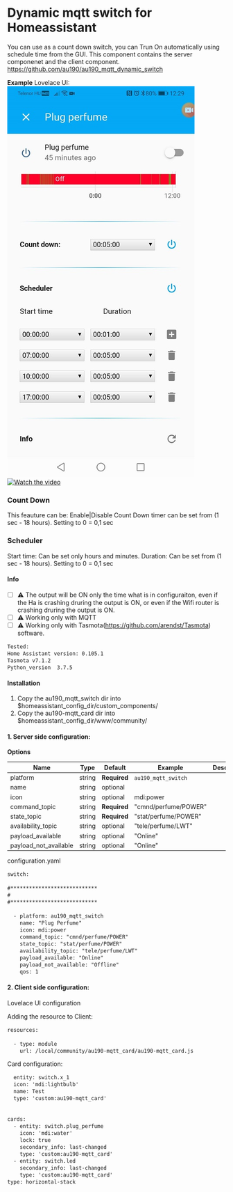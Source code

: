 # Dynamic mqtt switch for Homeassistant


You can use as a count down switch, you can Trun On automatically using schedule time from the GUI.
This component contains the server componenet and the client component.
https://github.com/au190/au190_mqtt_dynamic_switch


**Example**
Lovelace UI:<br />
<img src='https://raw.githubusercontent.com/au190/au190_mqtt_dynamic_switch/master/1.jpg'/>
[![Watch the video](https://img.youtube.com/vi/D6Lkr_acK_s/0.jpg)](https://www.youtube.com/watch?v=D6Lkr_acK_s "Watch the video")

### Count Down
This feauture can be: Enable|Disable
Count Down timer can be set from (1 sec - 18 hours). Setting to 0 = 0,1 sec



### Scheduler
Start time: Can be set only hours and minutes.
Duration: Can be set from (1 sec - 18 hours). Setting to 0 = 0,1 sec



#### Info

- [ ] ⚠️ The output will be ON only the time what is in configuraiton, even if the Ha is crashing druring the output is ON, or even if the Wifi router is crashing druring the output is ON.
- [ ] ⚠️ Working only with MQTT
- [ ] ⚠️ Working only with Tasmota(https://github.com/arendst/Tasmota) software.
```
Tested:
Home Assistant version: 0.105.1
Tasmota v7.1.2
Python_version	3.7.5
```


#### Installation
1.  Copy the au190_mqtt_switch dir into $homeassistant_config_dir/custom_components/ <br/>
2.  Copy the au190-mqtt_card dir into $homeassistant_config_dir/www/community/ <br/>


#### 1. Server side configuration:

**Options**

| Name | Type | Default | Example | Description
| ---- | ---- | ------- | ----------- | -----------
| platform | string | **Required** | `au190_mqtt_switch`
| name | string | optional | 
| icon | string | optional | mdi:power
| command_topic | string | **Required** | "cmnd/perfume/POWER"
| state_topic | string | **Required** | "stat/perfume/POWER"
| availability_topic | string | optional | "tele/perfume/LWT"
| payload_available | string | optional | "Online"
| payload_not_available | string | optional | "Online"


configuration.yaml

```
switch:

#****************************  
# 
#****************************

  - platform: au190_mqtt_switch
    name: "Plug Perfume"
    icon: mdi:power
    command_topic: "cmnd/perfume/POWER"
    state_topic: "stat/perfume/POWER"
    availability_topic: "tele/perfume/LWT"
    payload_available: "Online"
    payload_not_available: "Offline"
    qos: 1 

```


#### 2. Client side configuration:

Lovelace UI configuration


Adding the resource to Client:

```
resources:

  - type: module
    url: /local/community/au190-mqtt_card/au190-mqtt_card.js
```


Card configuration:

```
  entity: switch.x_1
  icon: 'mdi:lightbulb'
  name: Test
  type: 'custom:au190-mqtt_card'


cards:
  - entity: switch.plug_perfume
    icon: 'mdi:water'
    lock: true
    secondary_info: last-changed
    type: 'custom:au190-mqtt_card'
  - entity: switch.led
    secondary_info: last-changed
    type: 'custom:au190-mqtt_card'
type: horizontal-stack

```


